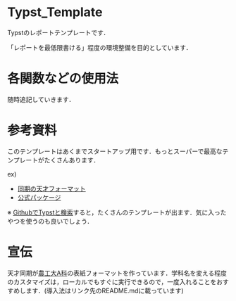 # Typst_Template
Typstのレポートテンプレートです．

「レポートを最低限書ける」程度の環境整備を目的としています．

# 各関数などの使用法
随時追記していきます．

# 参考資料
このテンプレートはあくまでスタートアップ用です．もっとスーパーで最高なテンプレートがたくさんあります．

ex)
- [同期の天才フォーマット](https://github.com/kitashimauni/report-tools)
- [公式パッケージ](https://github.com/typst/packages)

※ [GithubでTypstと検索](https://github.com/search?q=Typst&type=repositories)すると，たくさんのテンプレートが出ます．気に入ったやつを使うのも良いでしょう．

# 宣伝
天才同期が[農工大A科](https://github.com/OJII3/tuat-typst)の表紙フォーマットを作っています．学科名を変える程度のカスタマイズは，ローカルでもすぐに実行できるので，一度入れることをおすすめします．(導入法はリンク先のREADME.mdに載っています)
